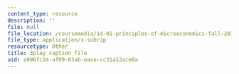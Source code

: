 ```yaml
---
content_type: resource
description: ''
file: null
file_location: /coursemedia/14-01-principles-of-microeconomics-fall-2018/a996fc24af0963abeacecc31a12ace0a_OkTw766oCs.srt
file_type: application/x-subrip
resourcetype: Other
title: 3play caption file
uid: a996fc24-af09-63ab-eace-cc31a12ace0a
---
```

